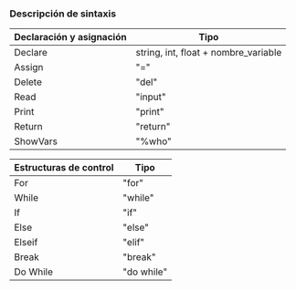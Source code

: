 ### Descripción de sintaxis

| Declaración y asignación | Tipo |
| --- | --- |
| Declare | string, int, float + nombre_variable|
| Assign | "=" |
| Delete | "del"|
| Read | "input"|
| Print | "print"|
| Return | "return"|
| ShowVars| "%who" |

| Estructuras de control | Tipo |
| --- | --- |
| For | "for" |
| While | "while" |
| If | "if" |
| Else | "else" |
| Elseif | "elif" |
| Break | "break" |
| Do While | "do while" |

